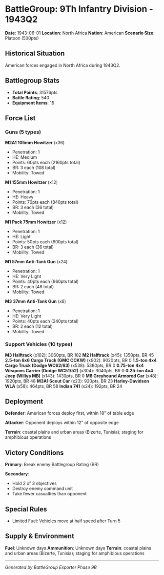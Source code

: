 # BattleGroup: 9Th Infantry Division - 1943Q2

**Date**: 1943-06-01
**Location**: North Africa
**Nation**: American
**Scenario Size**: Platoon (500pts)

## Historical Situation

American forces engaged in North Africa during 1943Q2.

## Battlegroup Stats

- **Total Points**: 31576pts
- **Battle Rating**: 540
- **Equipment Items**: 15

## Force List

### Guns (5 types)

**M2A1 105mm Howitzer** (x36)
- Penetration: 1
- HE: Medium
- Points: 60pts each (2160pts total)
- BR: 3 each (108 total)
- Mobility: Towed

**M1 155mm Howitzer** (x12)
- Penetration: 1
- HE: Heavy
- Points: 70pts each (840pts total)
- BR: 3 each (36 total)
- Mobility: Towed

**M1 Pack 75mm Howitzer** (x12)
- Penetration: 1
- HE: Light
- Points: 50pts each (600pts total)
- BR: 3 each (36 total)
- Mobility: Towed

**M1 57mm Anti-Tank Gun** (x24)
- Penetration: 1
- HE: Very Light
- Points: 40pts each (960pts total)
- BR: 2 each (48 total)
- Mobility: Towed

**M3 37mm Anti-Tank Gun** (x6)
- Penetration: 1
- HE: Very Light
- Points: 40pts each (240pts total)
- BR: 2 each (12 total)
- Mobility: Towed

### Support Vehicles (10 types)

**M3 Halftrack** (x102): 3060pts, BR 102
**M2 Halftrack** (x45): 1350pts, BR 45
**2.5-ton 6x6 Cargo Truck (GMC CCKW)** (x902): 9020pts, BR 0
**1.5-ton 4x4 Cargo Truck (Dodge WC62/63)** (x538): 5380pts, BR 0
**0.75-ton 4x4 Weapons Carrier (Dodge WC51/52)** (x304): 3040pts, BR 0
**0.25-ton 4x4 Jeep (Willys MB)** (x143): 1430pts, BR 0
**M8 Greyhound Armored Car** (x48): 1920pts, BR 48
**M3A1 Scout Car** (x23): 920pts, BR 23
**Harley-Davidson WLA** (x58): 464pts, BR 58
**Indian 741** (x24): 192pts, BR 24

## Deployment

**Defender**: American forces deploy first, within 18" of table edge

**Attacker**: Opponent deploys within 12" of opposite edge

**Terrain**: coastal plains and urban areas (Bizerte, Tunisia); staging for amphibious operations

## Victory Conditions

**Primary**: Break enemy Battlegroup Rating (BR)

**Secondary**:
- Hold 2 of 3 objectives
- Destroy enemy command unit
- Take fewer casualties than opponent

## Special Rules

- Limited Fuel: Vehicles move at half speed after Turn 5

## Supply & Environment

**Fuel**: Unknown days
**Ammunition**: Unknown days
**Terrain**: coastal plains and urban areas (Bizerte, Tunisia); staging for amphibious operations

---

*Generated by BattleGroup Exporter Phase 9B*
